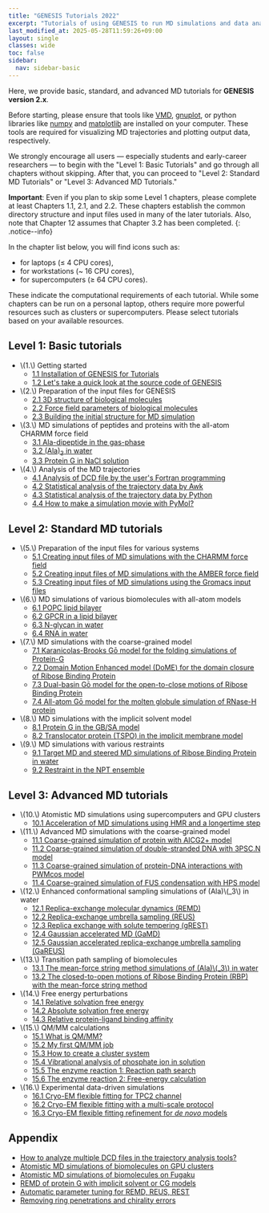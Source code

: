 ```yaml
---
title: "GENESIS Tutorials 2022"
excerpt: "Tutorials of using GENESIS to run MD simulations and data analysis."
last_modified_at: 2025-05-28T11:59:26+09:00
layout: single
classes: wide
toc: false
sidebar:
  nav: sidebar-basic
---
```


Here, we provide basic, standard, and advanced MD tutorials for **GENESIS version 2.x**.

Before starting, please ensure that tools like
[VMD](http://www.ks.uiuc.edu/Research/vmd/), [gnuplot](http://www.gnuplot.info),
or python libraries like [numpy](https://numpy.org/) and
[matplotlib](https://matplotlib.org/) are installed on your computer. These
tools are required for visualizing MD trajectories and plotting output data,
respectively.

We strongly encourage all users — especially students and early-career
researchers — to begin with the "Level 1: Basic Tutorials" and go through all
chapters without skipping. After that, you can proceed to "Level 2: Standard MD
Tutorials" or "Level 3: Advanced MD Tutorials."

**Important**: Even if you plan to skip some Level 1 chapters, please complete at least
Chapters 1.1, 2.1, and 2.2. These chapters establish the common directory
structure and input files used in many of the later tutorials. Also, note that
Chapter 12 assumes that Chapter 3.2 has been completed.
{: .notice--info}

In the chapter list below, you will find icons such as:

- <i class="fas fa-laptop"></i> for laptops (≤ 4 CPU cores),
- <i class="fas fa-computer"></i> for workstations (~ 16 CPU cores),
- <i class="fas fa-network-wired"></i> for supercomputers (≥ 64 CPU cores).

These indicate the computational requirements of each tutorial. While some
chapters can be run on a personal laptop, others require more powerful resources
such as clusters or supercomputers. Please select tutorials based on your
available resources.



## Level 1: Basic tutorials 

- \\(1.\\) Getting started
    - [1.1 Installation of GENESIS for Tutorials](/tutorials/genesis_tutorial_1.1_2022/)
    - [1.2 Let's take a quick look at the source code of GENESIS](/tutorials/genesis_tutorial_1.2_2022/)
- \\(2.\\) Preparation of the input files for GENESIS
    - [2.1 3D structure of biological molecules](/tutorials/genesis_tutorial_2.1_2022/)
    - [2.2 Force field parameters of biological molecules](/tutorials/genesis_tutorial_2.2_2022/)
    - [2.3 Building the initial structure for MD simulation](/tutorials/genesis_tutorial_2.3_2022/)
- \\(3.\\) MD simulations of peptides and proteins with the all-atom CHARMM force field
    - [3.1 Ala-dipeptide in the gas-phase](/tutorials/genesis_tutorial_3.1_2022/) <i class="fas fa-laptop"></i>
    - [3.2 (Ala)<sub>3</sub> in water](/tutorials/genesis_tutorial_3.2_2022/) <i class="fas fa-computer"></i>
    - [3.3 Protein G in NaCl solution](/tutorials/genesis_tutorial_3.3_2022/) <i class="fas fa-computer"></i>
- \\(4.\\) Analysis of the MD trajectories
    - [4.1 Analysis of DCD file by the user's Fortran programming](/tutorials/genesis_tutorial_4.1_2022/)
    - [4.2 Statistical analysis of the trajectory data by Awk](/tutorials/genesis_tutorial_4.2_2022/)
    - [4.3 Statistical analysis of the trajectory data by Python](/tutorials/genesis_tutorial_4.3_2022/)
    - [4.4 How to make a simulation movie with PyMol?](/tutorials/genesis_tutorial_4.4_2022/)

## Level 2: Standard MD tutorials

- \\(5.\\) Preparation of the input files for various systems
    - [5.1 Creating input files of MD simulations with the CHARMM force field](/tutorials/genesis_tutorial_5.1_2022/)
    - [5.2 Creating input files of MD simulations with the AMBER force field](/tutorials/genesis_tutorial_5.2_2022/)
    - [5.3 Creating input files of MD simulations using the Gromacs input files](/tutorials/genesis_tutorial_5.3_2022/)
- \\(6.\\) MD simulations of various biomolecules with all-atom models
    - [6.1 POPC lipid bilayer](/tutorials/genesis_tutorial_6.1_2022/) <i class="fas fa-computer"></i>
    - [6.2 GPCR in a lipid bilayer](/tutorials/genesis_tutorial_6.2_2022/)
    - [6.3 N-glycan in water](/tutorials/genesis_tutorial_6.3_2022/)
    - [6.4 RNA in water](/tutorials/genesis_tutorial_6.4_2022/)
- \\(7.\\) MD simulations with the coarse-grained model
    - [7.1 Karanicolas-Brooks Gō model for the folding simulations of Protein-G](/tutorials/genesis_tutorial_7.1_2022/) <i class="fas fa-laptop"></i>
    - [7.2 Domain Motion Enhanced model (DoME) for the domain closure of Ribose Binding Protein](/tutorials/genesis_tutorial_7.2_2022/) <i class="fas fa-laptop"></i>
    - [7.3 Dual-basin Gō model for the open-to-close motions of Ribose Binding Protein](/tutorials/genesis_tutorial_7.3_2022/) <i class="fas fa-laptop"></i>
    - [7.4 All-atom Gō model for the molten globule simulation of RNase-H protein](/tutorials/genesis_tutorial_7.4_2022/) <i class="fas fa-laptop"></i>
- \\(8.\\) MD simulations with the implicit solvent model
    - [8.1 Protein G in the GB/SA model](/tutorials/genesis_tutorial_8.1_2022/) <i class="fas fa-laptop"></i>
    - [8.2 Translocator protein (TSPO) in the implicit membrane model](/tutorials/genesis_tutorial_8.2_2022/) <i class="fas fa-laptop"></i>
- \\(9.\\) MD simulations with various restraints
    - [9.1 Target MD and steered MD simulations of Ribose Binding Protein in water](/tutorials/genesis_tutorial_9.1_2022/)
    - [9.2 Restraint in the NPT ensemble](/tutorials/genesis_tutorial_9.2_2022/)


## Level 3: Advanced MD tutorials 

- \\(10.\\) Atomistic MD simulations using supercomputers and GPU clusters
    - [10.1 Acceleration of MD simulations using HMR and a longertime step](/tutorials/genesis_tutorial_10.1_2022/)
- \\(11.\\) Advanced MD simulations with the coarse-grained model
    - [11.1 Coarse-grained simulation of protein with AICG2+ model](/tutorials/genesis_tutorial_11.1_2022/) <i class="fas fa-laptop"></i> 
    - [11.2 Coarse-grained simulation of double-stranded DNA with 3PSC.N model](/tutorials/genesis_tutorial_11.2_2022/) <i class="fas fa-computer"></i>
    - [11.3 Coarse-grained simulation of protein-DNA interactions with PWMcos model](/tutorials/genesis_tutorial_11.3_2022/) <i class="fas fa-computer"></i>
    - [11.4 Coarse-grained simulation of FUS condensation with HPS model](/tutorials/genesis_tutorial_11.4_2022/) <i class="fas fa-computer"></i>
- \\(12.\\) Enhanced conformational sampling simulations of (Ala)\\(_3\\) in water
    - [12.1 Replica-exchange molecular dynamics (REMD)](/tutorials/genesis_tutorial_12.1_2022/) <i class="fas fa-network-wired"></i>
    - [12.2 Replica-exchange umbrella sampling (REUS)](/tutorials/genesis_tutorial_12.2_2022/) <i class="fas fa-network-wired"></i>
    - [12.3 Replica exchange with solute tempering (gREST)](/tutorials/genesis_tutorial_12.3_2022/) <i class="fas fa-network-wired"></i>
    - [12.4 Gaussian accelerated MD (GaMD)](/tutorials/genesis_tutorial_12.4_2022/) <i class="fas fa-computer"></i>
    - [12.5 Gaussian accelerated replica-exchange umbrella sampling (GaREUS)](/tutorials/genesis_tutorial_12.5_2022/) <i class="fas fa-network-wired"></i>
- \\(13.\\) Transition path sampling of biomolecules
    - [13.1 The mean-force string method simulations of (Ala)\\(_3\\) in water](/tutorials/genesis_tutorial_13.1_2022/) <i class="fas fa-computer"></i>
    - [13.2 The closed-to-open motions of Ribose Binding Protein (RBP) with the mean-force string method](/tutorials/genesis_tutorial_13.2_2022/) <i class="fas fa-network-wired"></i>
- \\(14.\\) Free energy perturbations
    - [14.1 Relative solvation free energy](/tutorials/genesis_tutorial_14.1_2022/) <i class="fas fa-computer"></i>
    - [14.2 Absolute solvation free energy](/tutorials/genesis_tutorial_14.2_2022/) <i class="fas fa-computer"></i>
    - [14.3 Relative protein-ligand binding affinity](/tutorials/genesis_tutorial_14.3_2022/) <i class="fas fa-network-wired"></i>
- \\(15.\\) QM/MM calculations
    - [15.1 What is QM/MM?](/tutorials/genesis_tutorial_15.1_2022/)
    - [15.2 My first QM/MM job](/tutorials/genesis_tutorial_15.2_2022/) <i class="fas fa-computer"></i>
    - [15.3 How to create a cluster system](/tutorials/genesis_tutorial_15.3_2022/) <i class="fas fa-laptop"></i>
    - [15.4 Vibrational analysis of phosphate ion in solution](/tutorials/genesis_tutorial_15.4_2022/) <i class="fas fa-computer"></i>
    - [15.5 The enzyme reaction 1: Reaction path search](/tutorials/genesis_tutorial_15.5_2022/) <i class="fas fa-network-wired"></i>
    - [15.6 The enzyme reaction 2: Free-energy calculation](/tutorials/genesis_tutorial_15.6_2022/) <i class="fas fa-network-wired"></i>
- \\(16.\\) Experimental data-driven simulations
    - [16.1 Cryo-EM flexible fitting for TPC2 channel](/tutorials/genesis_tutorial_16.1_2022/) <i class="fas fa-computer"></i>
    - [16.2 Cryo-EM flexible fitting with a multi-scale protocol](/tutorials/genesis_tutorial_16.2_2022/) <i class="fas fa-network-wired"></i>
    - [16.3 Cryo-EM flexible fitting refinement for *de novo* models](/tutorials/genesis_tutorial_16.3_2022/) <i class="fas fa-network-wired"></i>

## Appendix

- [How to analyze multiple DCD files in the trajectory analysis tools?](/tutorials/genesis_tutorial_appendix_1_2022/)
- [Atomistic MD simulations of biomolecules on GPU clusters](/tutorials/genesis_tutorial_appendix_2_2022/)
- [Atomistic MD simulations of biomolecules on Fugaku](/tutorials/genesis_tutorial_appendix_3_2022/)
- [REMD of protein G with implicit solvent or CG models](/tutorials/genesis_tutorial_appendix_4_2022/)
- [Automatic parameter tuning for REMD, REUS, REST](/tutorials/genesis_tutorial_appendix_5_2022/)
- [Removing ring penetrations and chirality errors](/tutorials/genesis_tutorial_appendix_6_2022/)

<!--
## Old tutorials

- [Tutorials for ver. 1.4-1.6](/tutorials/genesis_tutorial_2019/)
- [Tutorials for ver. 1.0-1.3](tutorials.md)

-->
